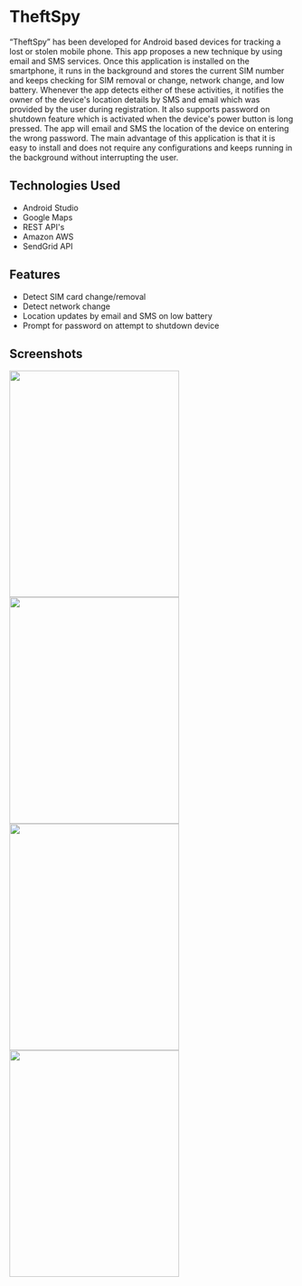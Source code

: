 # TheftSpy
“TheftSpy” has been developed for Android based devices for tracking a lost or stolen mobile phone. This app proposes a 
new technique by using email and SMS services. Once this application is installed on the smartphone, it runs in the background 
and stores the current SIM number and keeps checking for SIM removal or change, network change, and low battery. Whenever the app detects either of these activities, it notifies the owner of the device's location details by SMS and email which was provided by the user during registration. It also supports password on shutdown feature which is activated when the device's power button is long pressed. The app will email and SMS the location of the device on entering the wrong password. The main advantage of this application is that it is easy to install and does not require any configurations and keeps running in the background without interrupting the user.

## Technologies Used
 * Android Studio
 * Google Maps
 * REST API's
 * Amazon AWS 
 * SendGrid API

## Features
* Detect SIM card change/removal
* Detect network change
* Location updates by email and SMS on low battery
* Prompt for password on attempt to shutdown device


## Screenshots

<img src="https://cloud.githubusercontent.com/assets/14244401/23098425/757a454e-f666-11e6-804a-922262bca3c0.png" width="300" height="400">          <img src="https://cloud.githubusercontent.com/assets/14244401/23098445/e46aa002-f666-11e6-92e2-98041edd8d00.png" width="300" height="400">
<img src="https://cloud.githubusercontent.com/assets/14244401/23098555/2c2709aa-f66a-11e6-99b1-feb56c5aef5a.jpg" width="300" height="400"> <img src="https://cloud.githubusercontent.com/assets/14244401/23098566/7b8a991c-f66a-11e6-8255-c732f759be3c.jpg" width="300" height="400">
